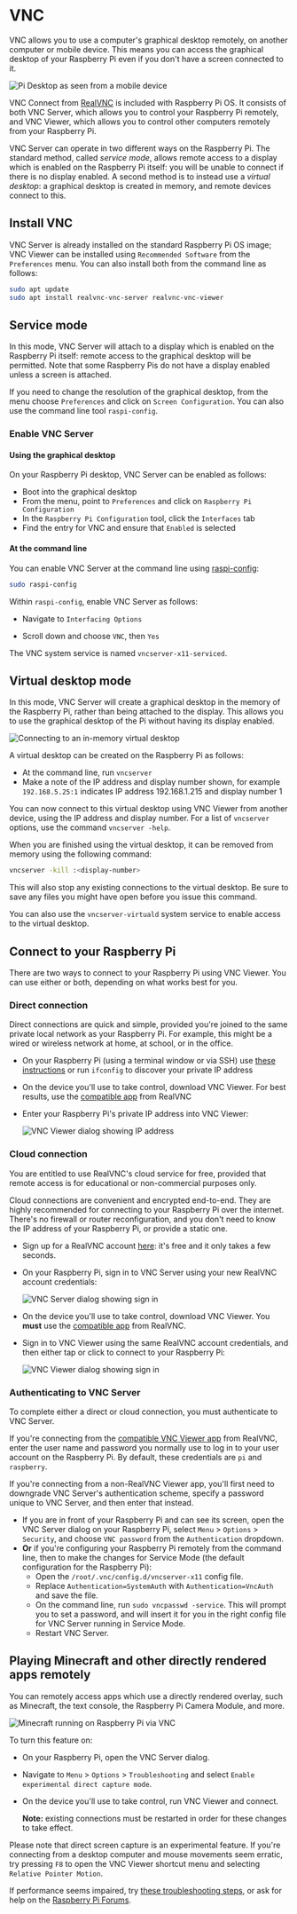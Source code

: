 # VNC

VNC allows you to use a computer's graphical desktop remotely, on another computer or mobile device. This means you can access the graphical desktop of your Raspberry Pi even if you don't have a screen connected to it.

![Pi Desktop as seen from a mobile device](images/raspberry-pi-connect.png)

VNC Connect from [RealVNC](realvnc.com) is included with Raspberry Pi OS. It consists of both VNC Server, which allows you to control your Raspberry Pi remotely, and VNC Viewer, which allows you to control other computers remotely from your Raspberry Pi.

VNC Server can operate in two different ways on the Raspberry Pi. The standard method, called *service mode*, allows remote access to a display which is enabled on the Raspberry Pi itself: you will be unable to connect if there is no display enabled. A second method is to instead use a *virtual desktop*: a graphical desktop is created in memory, and remote devices connect to this.

## Install VNC

VNC Server is already installed on the standard Raspberry Pi OS image; VNC Viewer can be installed using `Recommended Software` from the `Preferences` menu. You can also install both from the command line as follows:

```bash
sudo apt update
sudo apt install realvnc-vnc-server realvnc-vnc-viewer
```


## Service mode

In this mode, VNC Server will attach to a display which is enabled on the Raspberry Pi itself: remote access to the graphical desktop will be permitted. Note that some Raspberry Pis do not have a display enabled unless a screen is attached.

If you need to change the resolution of the graphical desktop, from the menu choose `Preferences` and click on `Screen Configuration`. You can also use the command line tool `raspi-config`.

### Enable VNC Server

#### Using the graphical desktop

On your Raspberry Pi desktop, VNC Server can be enabled as follows:

- Boot into the graphical desktop
- From the menu, point to `Preferences` and click on `Raspberry Pi Configuration`
- In the `Raspberry Pi Configuration` tool, click the `Interfaces` tab
- Find the entry for VNC and ensure that `Enabled` is selected

#### At the command line

You can enable VNC Server at the command line using [raspi-config](../../configuration/raspi-config.md):

```bash
sudo raspi-config
```

Within `raspi-config`, enable VNC Server as follows:

- Navigate to `Interfacing Options`

- Scroll down and choose `VNC`, then  `Yes`

The VNC system service is named `vncserver-x11-serviced`.


## Virtual desktop mode

In this mode, VNC Server will create a graphical desktop in the memory of the Raspberry Pi, rather than being attached to the display. This allows you to use the graphical desktop of the Pi without having its display enabled.

![Connecting to an in-memory virtual desktop](images/raspberry-pi-virtual.png)

A virtual desktop can be created on the Raspberry Pi as follows:

- At the command line, run `vncserver`
- Make a note of the IP address and display number shown, for example `192.168.5.25:1` indicates IP address 192.168.1.215 and display number 1

You can now connect to this virtual desktop using VNC Viewer from another device, using the IP address and display number. For a list of `vncserver` options, use the command `vncserver -help`.

When you are finished using the virtual desktop, it can be removed from memory using the following command:

```bash
vncserver -kill :<display-number>
```

This will also stop any existing connections to the virtual desktop. Be sure to save any files you might have open before you issue this command.

You can also use the `vncserver-virtuald` system service to enable access to the virtual desktop.


## Connect to your Raspberry Pi

There are two ways to connect to your Raspberry Pi using VNC Viewer. You can use either or both, depending on what works best for you.

### Direct connection

Direct connections are quick and simple, provided you're joined to the same private local network as your Raspberry Pi. For example, this might be a wired or wireless network at home, at school, or in the office.

- On your Raspberry Pi (using a terminal window or via SSH) use [these instructions](../ip-address.md) or run `ifconfig` to discover your private IP address

- On the device you'll use to take control, download VNC Viewer. For best results, use the [compatible app](https://www.realvnc.com/download/viewer/) from RealVNC

- Enter your Raspberry Pi's private IP address into VNC Viewer:

  ![VNC Viewer dialog showing IP address](images/vnc-viewer-direct-dialog.png)

### Cloud connection

You are entitled to use RealVNC's cloud service for free, provided that remote access is for educational or non-commercial purposes only.

Cloud connections are convenient and encrypted end-to-end. They are highly recommended for connecting to your Raspberry Pi over the internet. There's no firewall or router reconfiguration, and you don't need to know the IP address of your Raspberry Pi, or provide a static one.

- Sign up for a RealVNC account [here](https://www.realvnc.com/raspberrypi/#sign-up): it's free and it only takes a few seconds.

- On your Raspberry Pi, sign in to VNC Server using your new RealVNC account credentials:

  ![VNC Server dialog showing sign in](images/vnc-server-cloud-dialog.png)

- On the device you'll use to take control, download VNC Viewer. You **must** use the [compatible app](https://www.realvnc.com/download/viewer/) from RealVNC.

- Sign in to VNC Viewer using the same RealVNC account credentials, and then either tap or click to connect to your Raspberry Pi:

  ![VNC Viewer dialog showing sign in](images/vnc-viewer-cloud-dialog.png)

### Authenticating to VNC Server

To complete either a direct or cloud connection, you must authenticate to VNC Server. 

If you're connecting from the [compatible VNC Viewer app](https://www.realvnc.com/download/viewer/) from RealVNC, enter the user name and password you normally use to log in to your user account on the Raspberry Pi. By default, these credentials are `pi` and `raspberry`.

If you're connecting from a non-RealVNC Viewer app, you'll first need to downgrade VNC Server's authentication scheme, specify a password unique to VNC Server, and then enter that instead.
* If you are in front of your Raspberry Pi and can see its screen, open the VNC Server dialog on your Raspberry Pi, select `Menu` > `Options` > `Security`, and choose `VNC password` from the `Authentication` dropdown.
* **Or** if you're configuring your Raspberry Pi remotely from the command line, then to make the changes for Service Mode (the default configuration for the Raspberry Pi):
  * Open the `/root/.vnc/config.d/vncserver-x11` config file.
  * Replace `Authentication=SystemAuth` with `Authentication=VncAuth` and save the file.
  * On the command line, run `sudo vncpasswd -service`. This  will prompt you to set a password, and will insert it for you in the right config file for VNC Server running in Service Mode.
  * Restart VNC Server.


## Playing Minecraft and other directly rendered apps remotely

You can remotely access apps which use a directly rendered overlay, such as Minecraft, the text console, the Raspberry Pi Camera Module, and more.

![Minecraft running on Raspberry Pi via VNC](images/raspberry-pi-minecraft.png)

To turn this feature on:

- On your Raspberry Pi, open the VNC Server dialog. 

- Navigate to `Menu` > `Options` > `Troubleshooting` and select `Enable experimental direct capture mode`.

- On the device you'll use to take control, run VNC Viewer and connect.

  **Note:** existing connections must be restarted in order for these changes to take effect.

Please note that direct screen capture is an experimental feature. If you're connecting from a desktop computer and mouse movements seem erratic, try pressing `F8` to open the VNC Viewer shortcut menu and selecting `Relative Pointer Motion`.

If performance seems impaired, try [these troubleshooting steps](https://www.realvnc.com/docs/raspberry-pi.html#raspberry-pi-minecraft-troubleshoot), or ask for help on the [Raspberry Pi Forums](https://www.raspberrypi.org/forums/).
